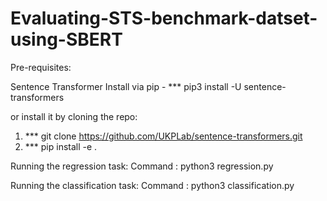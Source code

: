 # Evaluating-STS-benchmark-datset-using-SBERT

Pre-requisites: 

Sentence Transformer
Install via pip - *** pip3 install -U sentence-transformers

or install it by cloning the repo: 

1. *** git clone https://github.com/UKPLab/sentence-transformers.git 
2. *** pip install -e . 

Running the regression task: 
Command : python3 regression.py 


Running the classification task: 
Command : python3 classification.py 


